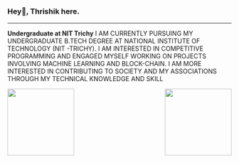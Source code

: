 ### Hey👋, Thrishik here. 
***
**Undergraduate at NIT Trichy**
I AM CURRENTLY PURSUING MY UNDERGRADUATE B.TECH DEGREE AT NATIONAL INSTITUTE OF TECHNOLOGY (NIT -TRICHY). I AM INTERESTED IN COMPETITIVE PROGRAMMING AND ENGAGED MYSELF WORKING ON PROJECTS INVOLVING MACHINE LEARNING AND BLOCK-CHAIN. I AM MORE INTERESTED IN CONTRIBUTING TO SOCIETY AND MY ASSOCIATIONS THROUGH MY TECHNICAL KNOWLEDGE AND SKILL

<img src="https://github-readme-stats.vercel.app/api?username=thrishik7&&show_icons=true&title_color=54d1ff&icon_color=ff860d&text_color=F5F5F5&bg_color=1b1b1b" align="left" height=150em> <img src="https://github-readme-stats.vercel.app/api/top-langs/?username=thrishik7&layout=compact" align="right" height=150em>

